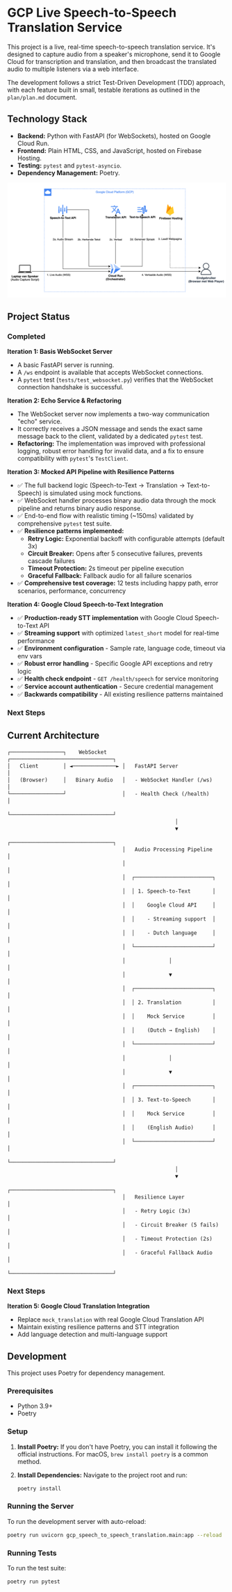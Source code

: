 # GCP Live Speech-to-Speech Translation Service

This project is a live, real-time speech-to-speech translation service. It's designed to capture audio from a speaker's microphone, send it to Google Cloud for transcription and translation, and then broadcast the translated audio to multiple listeners via a web interface.

The development follows a strict Test-Driven Development (TDD) approach, with each feature built in small, testable iterations as outlined in the `plan/plan.md` document.

## Technology Stack

*   **Backend:** Python with FastAPI (for WebSockets), hosted on Google Cloud Run.
*   **Frontend:** Plain HTML, CSS, and JavaScript, hosted on Firebase Hosting.
*   **Testing:** `pytest` and `pytest-asyncio`.
*   **Dependency Management:** Poetry.

![Alt tekst](gcp-arch.png "Solution Architecture in GCP")

## Project Status

### Completed
**Iteration 1: Basis WebSocket Server**

*   A basic FastAPI server is running.
*   A `/ws` endpoint is available that accepts WebSocket connections.
*   A `pytest` test (`tests/test_websocket.py`) verifies that the WebSocket connection handshake is successful.

**Iteration 2: Echo Service & Refactoring**

*   The WebSocket server now implements a two-way communication "echo" service.
*   It correctly receives a JSON message and sends the exact same message back to the client, validated by a dedicated `pytest` test.
*   **Refactoring:** The implementation was improved with professional logging, robust error handling for invalid data, and a fix to ensure compatibility with `pytest`'s `TestClient`.

**Iteration 3: Mocked API Pipeline with Resilience Patterns**

*   ✅ The full backend logic (Speech-to-Text -> Translation -> Text-to-Speech) is simulated using mock functions.
*   ✅ WebSocket handler processes binary audio data through the mock pipeline and returns binary audio response.
*   ✅ End-to-end flow with realistic timing (~150ms) validated by comprehensive `pytest` test suite.
*   ✅ **Resilience patterns implemented:**
    *   **Retry Logic:** Exponential backoff with configurable attempts (default 3x)
    *   **Circuit Breaker:** Opens after 5 consecutive failures, prevents cascade failures
    *   **Timeout Protection:** 2s timeout per pipeline execution
    *   **Graceful Fallback:** Fallback audio for all failure scenarios
*   ✅ **Comprehensive test coverage:** 12 tests including happy path, error scenarios, performance, concurrency

**Iteration 4: Google Cloud Speech-to-Text Integration**

*   ✅ **Production-ready STT implementation** with Google Cloud Speech-to-Text API
*   ✅ **Streaming support** with optimized `latest_short` model for real-time performance
*   ✅ **Environment configuration** - Sample rate, language code, timeout via env vars
*   ✅ **Robust error handling** - Specific Google API exceptions and retry logic
*   ✅ **Health check endpoint** - `GET /health/speech` for service monitoring
*   ✅ **Service account authentication** - Secure credential management
*   ✅ **Backwards compatibility** - All existing resilience patterns maintained

### Next Steps
## Current Architecture

```
┌─────────────────┐    WebSocket     ┌─────────────────────────────────┐
│   Client        │ ◄──────────────► │   FastAPI Server               │
│   (Browser)     │   Binary Audio   │   - WebSocket Handler (/ws)    │
└─────────────────┘                  │   - Health Check (/health)     │
                                     └─────────────────────────────────┘
                                                      │
                                                      ▼
                                     ┌─────────────────────────────────┐
                                     │   Audio Processing Pipeline     │
                                     │                                 │
                                     │  ┌─────────────────────────┐    │
                                     │  │ 1. Speech-to-Text       │    │
                                     │  │    Google Cloud API     │    │
                                     │  │    - Streaming support  │    │
                                     │  │    - Dutch language     │    │
                                     │  └─────────────────────────┘    │
                                     │              │                  │
                                     │              ▼                  │
                                     │  ┌─────────────────────────┐    │
                                     │  │ 2. Translation          │    │
                                     │  │    Mock Service         │    │
                                     │  │    (Dutch → English)    │    │
                                     │  └─────────────────────────┘    │
                                     │              │                  │
                                     │              ▼                  │
                                     │  ┌─────────────────────────┐    │
                                     │  │ 3. Text-to-Speech       │    │
                                     │  │    Mock Service         │    │
                                     │  │    (English Audio)      │    │
                                     │  └─────────────────────────┘    │
                                     └─────────────────────────────────┘
                                                      │
                                                      ▼
                                     ┌─────────────────────────────────┐
                                     │   Resilience Layer              │
                                     │   - Retry Logic (3x)            │
                                     │   - Circuit Breaker (5 fails)   │
                                     │   - Timeout Protection (2s)     │
                                     │   - Graceful Fallback Audio     │
                                     └─────────────────────────────────┘
```

### Next Steps
**Iteration 5: Google Cloud Translation Integration**

*   Replace `mock_translation` with real Google Cloud Translation API
*   Maintain existing resilience patterns and STT integration
*   Add language detection and multi-language support

## Development

This project uses Poetry for dependency management.

### Prerequisites

*   Python 3.9+
*   Poetry

### Setup

1.  **Install Poetry:**
    If you don't have Poetry, you can install it following the official instructions. For macOS, `brew install poetry` is a common method.

2.  **Install Dependencies:**
    Navigate to the project root and run:
    ```bash
    poetry install
    ```

### Running the Server

To run the development server with auto-reload:

```bash
poetry run uvicorn gcp_speech_to_speech_translation.main:app --reload
```

### Running Tests

To run the test suite:

```bash
poetry run pytest
```